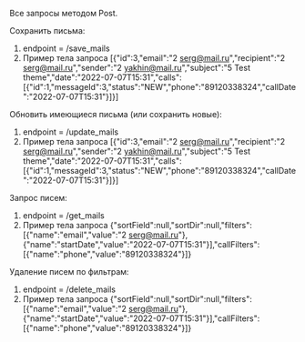 Все запросы методом Post.

Сохранить письма:
1. endpoint = /save_mails
2. Пример тела запроса
    [{\"id\":3,\"email\":\"2 serg@mail.ru\",\"recipient\":\"2 serg@mail.ru\",\"sender\":\"2 yakhin@mail.ru\",\"subject\":\"5 Test theme\",\"date\":\"2022-07-07T15:31\",\"calls\":[{\"id\":1,\"messageId\":3,\"status\":\"NEW\",\"phone\":\"89120338324\",\"callDate\":\"2022-07-07T15:31\"}]}]
    
Обновить имеющиеся письма (или сохранить новые):
1. endpoint = /update_mails
2. Пример тела запроса
    [{\"id\":3,\"email\":\"2 serg@mail.ru\",\"recipient\":\"2 serg@mail.ru\",\"sender\":\"2 yakhin@mail.ru\",\"subject\":\"5 Test theme\",\"date\":\"2022-07-07T15:31\",\"calls\":[{\"id\":1,\"messageId\":3,\"status\":\"NEW\",\"phone\":\"89120338324\",\"callDate\":\"2022-07-07T15:31\"}]}]

Запрос писем:
1. endpoint = /get_mails
2. Пример тела запроса
    {"sortField":null,"sortDir":null,"filters":[{"name":"email","value":"2 serg@mail.ru"},{"name":"startDate","value":"2022-07-07T15:31"}],"callFilters":[{"name":"phone","value":"89120338324"}]}
    
Удаление писем по фильтрам:
1. endpoint = /delete_mails
2. Пример тела запроса
    {"sortField":null,"sortDir":null,"filters":[{"name":"email","value":"2 serg@mail.ru"},{"name":"startDate","value":"2022-07-07T15:31"}],"callFilters":[{"name":"phone","value":"89120338324"}]}
    
    
    
